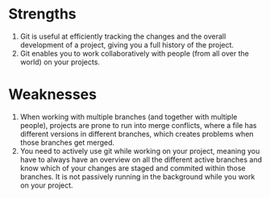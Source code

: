 # Strengths
1. Git is useful at efficiently tracking the changes and the overall development of a project, giving you a full history of the project.
2. Git enables you to work collaboratively with people (from all over the world) on your projects.

# Weaknesses
1. When working with multiple branches (and together with multiple people), projects are prone to run into merge conflicts, where a file has different versions in different branches, which creates problems when those branches get merged.
2. You need to actively use git while working on your project, meaning you have to always have an overview on all the different active branches and know which of your changes are staged and commited within those branches. It is not passively running in the background while you work on your project.